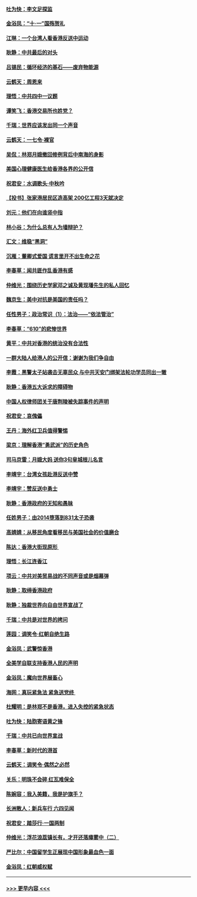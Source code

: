 #### [吐为快：李文足探监](../pages/nsc993/n11509622.md?t=09100901) 
#### [金浴凤：“十‧一”国殇贺礼](../pages/nsc993/n11509593.md?t=09100901) 
#### [江琳：一个台湾人看香港反送中运动](../pages/nsc993/n11509211.md?t=09100901) 
#### [耿静：中共最后的对头](../pages/nsc993/n11508308.md?t=09100901) 
#### [吕锡民：循环经济的基石——废弃物能源](../pages/nsc993/n11508212.md?t=09100901) 
#### [云鹤天：周恩来](../pages/nsc993/n11508055.md?t=09100901) 
#### [理悟：中共四中一议题](../pages/nsc993/n11507782.md?t=09100901) 
#### [谭笑飞：香港交易所也姓党？](../pages/nsc993/n11507753.md?t=09100901) 
#### [千瑞：世界应该发出同一个声音](../pages/nsc993/n11507290.md?t=09100901) 
#### [云鹤天：一七令‧裸官](../pages/nsc993/n11507177.md?t=09100901) 
#### [吴侃：林郑月娥撤回修例背后中南海的身影](../pages/nsc993/n11506876.md?t=09100901) 
#### [美国心理健康医生给香港各界的公开信](../pages/nsc993/n11506809.md?t=09100901) 
#### [祝君安：水调歌头‧中秋吟](../pages/nsc993/n11506758.md?t=09100901) 
#### [【投书】张家港居民区造高架 200亿工程3天就决定](../pages/nsc993/n11506682.md?t=09100901) 
#### [刘元：他们在向谁竖中指](../pages/nsc993/n11505384.md?t=09100901) 
#### [林小谷：为什么总有人为墙辩护？](../pages/nsc993/n11505226.md?t=09100901) 
#### [汇文：维稳“黑洞”](../pages/nsc993/n11504347.md?t=09100901) 
#### [沉雁：董卿式爱国 谎言里开不出生命之花](../pages/nsc993/n11503215.md?t=09100901) 
#### [李春草：闻共匪作乱香港有感](../pages/nsc993/n11503072.md?t=09100901) 
#### [仲维光：围绕历史学家邓之诚及黄现璠先生的私人回忆](../pages/nsc993/n11501330.md?t=09100901) 
#### [魏京生：美中对抗是美国的责任吗？](../pages/nsc993/n11500723.md?t=09100901) 
#### [任性男子：政治常识（1）：法治——“依法管治”](../pages/nsc993/n11500791.md?t=09100901) 
#### [李春草：“610”的悲惨世界](../pages/nsc993/n11501141.md?t=09100901) 
#### [黄平：中共对香港的统治没有合法性](../pages/nsc993/n11499473.md?t=09100901) 
#### [一群大陆人给港人的公开信：谢谢为我们争自由](../pages/nsc993/n11500402.md?t=09100901) 
#### [李霞：黑警太子站袭击无辜民众 与中共天安门绑架法轮功学员同出一辙](../pages/nsc993/n11499805.md?t=09100901) 
#### [耿静：香港五大诉求的障碍物](../pages/nsc993/n11497578.md?t=09100901) 
#### [中国人权律师团关于唐荆陵被失踪事件的声明](../pages/nsc993/n11500014.md?t=09100901) 
#### [祝君安：哀傀儡](../pages/nsc993/n11499776.md?t=09100901) 
#### [王丹：海外红卫兵值得警惕](../pages/nsc993/n11498138.md?t=09100901) 
#### [梁京：理解香港“勇武派”的历史角色](../pages/nsc993/n11498006.md?t=09100901) 
#### [司马京雷：月娥大妈  送你3句皇城根儿名言](../pages/nsc993/n11497885.md?t=09100901) 
#### [李靖宇：台湾女孩赴港反送中赞](../pages/nsc993/n11497721.md?t=09100901) 
#### [李靖宇：赞反送中勇士](../pages/nsc993/n11497452.md?t=09100901) 
#### [耿静：香港政府的无知和愚昧](../pages/nsc993/n11494238.md?t=09100901) 
#### [任姓男子：由2014堕落到831太子恐袭](../pages/nsc993/n11496683.md?t=09100901) 
#### [高婧婧：从移民角度看移民与美国社会的价值磨合](../pages/nsc993/n11495757.md?t=09100901) 
#### [陈达：香港大街现原形 ](../pages/nsc993/n11495441.md?t=09100901) 
#### [理悟：长江连香江](../pages/nsc993/n11495377.md?t=09100901) 
#### [项云：中共对美贸易战的不同声音或是烟幕弹](../pages/nsc993/n11494929.md?t=09100901) 
#### [耿静：取缔香港政府](../pages/nsc993/n11494218.md?t=09100901) 
#### [耿静：独裁世界向自由世界宣战了](../pages/nsc993/n11494190.md?t=09100901) 
#### [千瑞：中共是对世界的拷问](../pages/nsc993/n11493021.md?t=09100901) 
#### [莲园：调笑令‧红朝自绝生路](../pages/nsc993/n11493011.md?t=09100901) 
#### [金浴凤：武警惊香港](../pages/nsc993/n11492994.md?t=09100901) 
#### [全美学自联支持香港人民的声明](../pages/nsc993/n11492630.md?t=09100901) 
#### [金浴凤：魔向世界展畜心](../pages/nsc993/n11492599.md?t=09100901) 
#### [海网：真玩紧急法 紧急送党终 ](../pages/nsc993/n11492535.md?t=09100901) 
#### [杜耀明：是林郑不是香港，进入失控的紧急状态](../pages/nsc993/n11491420.md?t=09100901) 
#### [吐为快：陆胞寄语黄之锋](../pages/nsc993/n11491117.md?t=09100901) 
#### [千瑞：中共已向世界宣战](../pages/nsc993/n11490123.md?t=09100901) 
#### [李春草：新时代的港首](../pages/nsc993/n11489864.md?t=09100901) 
#### [云鹤天：调笑令·偶然之必然](../pages/nsc993/n11489701.md?t=09100901) 
#### [关乐：明珠不会碎 红瓦难保全](../pages/nsc993/n11489647.md?t=09100901) 
#### [陈婉容：我入美籍，我是护旗手？](../pages/nsc993/n11487908.md?t=09100901) 
#### [长洲散人：新兵车行 六四见闻](../pages/nsc993/n11487729.md?t=09100901) 
#### [祝君安：踏莎行‧一国两制](../pages/nsc993/n11487699.md?t=09100901) 
#### [仲维光：浮花浪蕊镇长有，才开还落瘴雾中（二）](../pages/nsc993/n11483286.md?t=09100901) 
#### [严比尔：中国留学生正展现中国形象最血色一面](../pages/nsc993/n11485145.md?t=09100901) 
#### [金浴凤：红朝威权赋](../pages/nsc993/n11485191.md?t=09100901) 

----
#### [ >>> 更早内容 <<< ](../indexes/nsc993-earlier.md)
